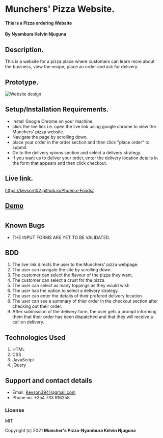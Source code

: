 # Munchers' Pizza Website.
#### This is a Pizza ordering Website
#### By **Nyambura Kelvin Njuguna**

## Description.
This is a website for a pizza place where customers can learn more about the business, view the recipe, place an order and ask for delivery.

## Prototype.
<img src="./images/ Delani Studio.jpg" raw = true alt = "Website design">

## Setup/Installation Requirements.
* Install Google Chrome on your machine.
* click the live link i.e. open the live link using google chrome to view the Munchers' pizza website.
* Navigate the page by scrolling down.
* place your order in the order section and then click "place order" to submit.
* Go to the delivery opions section and select a delivery strategy.
* If you want us to deliver your order, enter the delivery location details in the form that appears and then click checkout.

## Live link.
https://kevson102.github.io/Phoenix-Foods/

## [Demo](./Demo/Demo.mp4)
#
#
## Known Bugs
* THE INPUT FORMS ARE YET TO BE VALIDATED.

## BDD
1. The live link directs the user to the Munchers' pizza webpage.
2. The user can navigate the site by scrolling down.
3. The customer can select the flavour of the pizza they want.
4. The customer can select a crust for the pizza.
5. The user can select as many toppings as they would wish.
6. The user has the option to select a delivery strategy.
7. The user can enter the details of their prefered delivery location.
8. The user can see a summary of thier order in the checkout section after checking out their order.
9. After submission of the delivery form, the user gets a prompt informing them that their order has been dispatched and that they will receive a call on delivery.
## Technologies Used
1. HTML
2. CSS
3. JavaScript
4. jQuery
## Support and contact details
* Email: Kevson3941@gmail.com
* Phone no. +254 733 916258
### License
<a href="./LICENSE.MD" target = "_blank">MIT</a>

Copyright (c) 2021 **Muncher's Pizza-Nyambura Kelvin Njuguna**